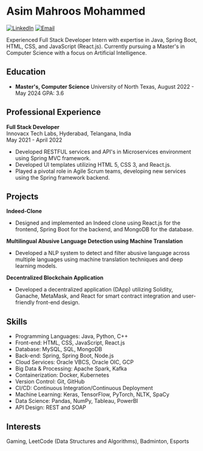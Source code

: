 # Asim Mahroos Mohammed

[![LinkedIn](https://img.shields.io/badge/-LinkedIn-blue?style=flat-square&logo=linkedin)](https://www.linkedin.com/in/mohd-asim-943a18207/)
[![Email](https://img.shields.io/badge/-Email-c14438?style=flat-square&logo=gmail)](mailto:asimcyb@gmail.com)

Experienced Full Stack Developer Intern with expertise in Java, Spring Boot, HTML, CSS, and JavaScript (React.js). Currently pursuing a Master's in Computer Science with a focus on Artificial Intelligence.

## Education
- **Master's, Computer Science**
  University of North Texas, August 2022 - May 2024
  GPA: 3.6

## Professional Experience
**Full Stack Developer**  
Innovacx Tech Labs, Hyderabad, Telangana, India  
May 2021 - April 2022
- Developed RESTFUL services and API's in Microservices environment using Spring MVC framework.
- Developed UI templates utilizing HTML 5, CSS 3, and React.js.
- Played a pivotal role in Agile Scrum teams, developing new services using the Spring framework backend.

## Projects
**Indeed-Clone**
- Designed and implemented an Indeed clone using React.js for the frontend, Spring Boot for the backend, and MongoDB for the database.

**Multilingual Abusive Language Detection using Machine Translation**
- Developed a NLP system to detect and filter abusive language across multiple languages using machine translation techniques and deep learning models.

**Decentralized Blockchain Application**
- Developed a decentralized application (DApp) utilizing Solidity, Ganache, MetaMask, and React for smart contract integration and user-friendly front-end design.

## Skills
- Programming Languages: Java, Python, C++
- Front-end: HTML, CSS, JavaScript, React.js
- Database: MySQL, SQL, MongoDB
- Back-end: Spring, Spring Boot, Node.js
- Cloud Services: Oracle VBCS, Oracle OIC, GCP
- Big Data & Processing: Apache Spark, Kafka
- Containerization: Docker, Kubernetes
- Version Control: Git, GitHub
- CI/CD: Continuous Integration/Continuous Deployment
- Machine Learning: Keras, TensorFlow, PyTorch, NLTK, SpaCy
- Data Science: Pandas, NumPy, Tableau, PowerBI
- API Design: REST and SOAP

## Interests
Gaming, LeetCode (Data Structures and Algorithms), Badminton, Esports
